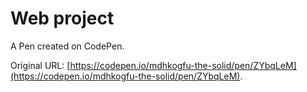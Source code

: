 # Web project 

A Pen created on CodePen.

Original URL: [https://codepen.io/mdhkogfu-the-solid/pen/ZYbqLeM](https://codepen.io/mdhkogfu-the-solid/pen/ZYbqLeM).

